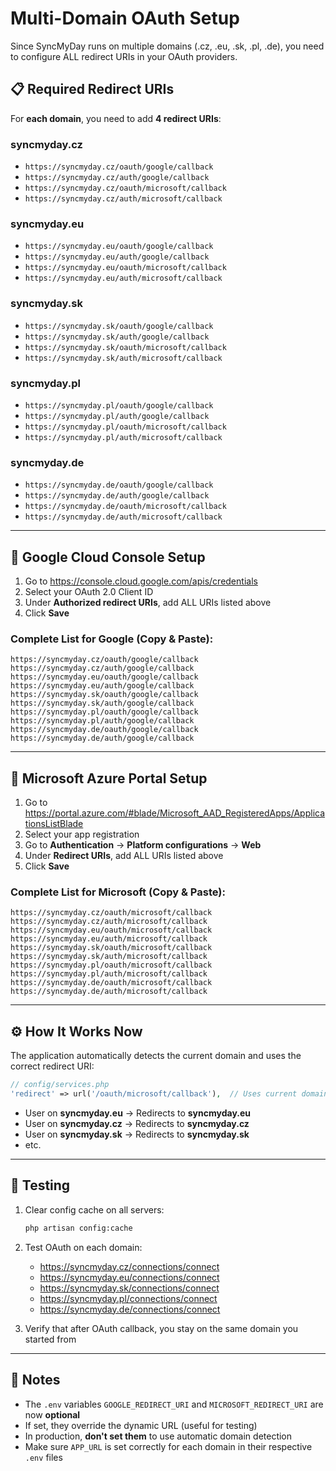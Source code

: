 # Multi-Domain OAuth Setup

Since SyncMyDay runs on multiple domains (.cz, .eu, .sk, .pl, .de), you need to configure ALL redirect URIs in your OAuth providers.

## 📋 Required Redirect URIs

For **each domain**, you need to add **4 redirect URIs**:

### syncmyday.cz
- `https://syncmyday.cz/oauth/google/callback`
- `https://syncmyday.cz/auth/google/callback`
- `https://syncmyday.cz/oauth/microsoft/callback`
- `https://syncmyday.cz/auth/microsoft/callback`

### syncmyday.eu
- `https://syncmyday.eu/oauth/google/callback`
- `https://syncmyday.eu/auth/google/callback`
- `https://syncmyday.eu/oauth/microsoft/callback`
- `https://syncmyday.eu/auth/microsoft/callback`

### syncmyday.sk
- `https://syncmyday.sk/oauth/google/callback`
- `https://syncmyday.sk/auth/google/callback`
- `https://syncmyday.sk/oauth/microsoft/callback`
- `https://syncmyday.sk/auth/microsoft/callback`

### syncmyday.pl
- `https://syncmyday.pl/oauth/google/callback`
- `https://syncmyday.pl/auth/google/callback`
- `https://syncmyday.pl/oauth/microsoft/callback`
- `https://syncmyday.pl/auth/microsoft/callback`

### syncmyday.de
- `https://syncmyday.de/oauth/google/callback`
- `https://syncmyday.de/auth/google/callback`
- `https://syncmyday.de/oauth/microsoft/callback`
- `https://syncmyday.de/auth/microsoft/callback`

---

## 🔵 Google Cloud Console Setup

1. Go to https://console.cloud.google.com/apis/credentials
2. Select your OAuth 2.0 Client ID
3. Under **Authorized redirect URIs**, add ALL URIs listed above
4. Click **Save**

### Complete List for Google (Copy & Paste):
```
https://syncmyday.cz/oauth/google/callback
https://syncmyday.cz/auth/google/callback
https://syncmyday.eu/oauth/google/callback
https://syncmyday.eu/auth/google/callback
https://syncmyday.sk/oauth/google/callback
https://syncmyday.sk/auth/google/callback
https://syncmyday.pl/oauth/google/callback
https://syncmyday.pl/auth/google/callback
https://syncmyday.de/oauth/google/callback
https://syncmyday.de/auth/google/callback
```

---

## 🔷 Microsoft Azure Portal Setup

1. Go to https://portal.azure.com/#blade/Microsoft_AAD_RegisteredApps/ApplicationsListBlade
2. Select your app registration
3. Go to **Authentication** → **Platform configurations** → **Web**
4. Under **Redirect URIs**, add ALL URIs listed above
5. Click **Save**

### Complete List for Microsoft (Copy & Paste):
```
https://syncmyday.cz/oauth/microsoft/callback
https://syncmyday.cz/auth/microsoft/callback
https://syncmyday.eu/oauth/microsoft/callback
https://syncmyday.eu/auth/microsoft/callback
https://syncmyday.sk/oauth/microsoft/callback
https://syncmyday.sk/auth/microsoft/callback
https://syncmyday.pl/oauth/microsoft/callback
https://syncmyday.pl/auth/microsoft/callback
https://syncmyday.de/oauth/microsoft/callback
https://syncmyday.de/auth/microsoft/callback
```

---

## ⚙️ How It Works Now

The application automatically detects the current domain and uses the correct redirect URI:

```php
// config/services.php
'redirect' => url('/oauth/microsoft/callback'),  // Uses current domain!
```

- User on **syncmyday.eu** → Redirects to **syncmyday.eu**
- User on **syncmyday.cz** → Redirects to **syncmyday.cz**
- User on **syncmyday.sk** → Redirects to **syncmyday.sk**
- etc.

---

## 🧪 Testing

1. Clear config cache on all servers:
   ```bash
   php artisan config:cache
   ```

2. Test OAuth on each domain:
   - https://syncmyday.cz/connections/connect
   - https://syncmyday.eu/connections/connect
   - https://syncmyday.sk/connections/connect
   - https://syncmyday.pl/connections/connect
   - https://syncmyday.de/connections/connect

3. Verify that after OAuth callback, you stay on the same domain you started from

---

## 📝 Notes

- The `.env` variables `GOOGLE_REDIRECT_URI` and `MICROSOFT_REDIRECT_URI` are now **optional**
- If set, they override the dynamic URL (useful for testing)
- In production, **don't set them** to use automatic domain detection
- Make sure `APP_URL` is set correctly for each domain in their respective `.env` files


